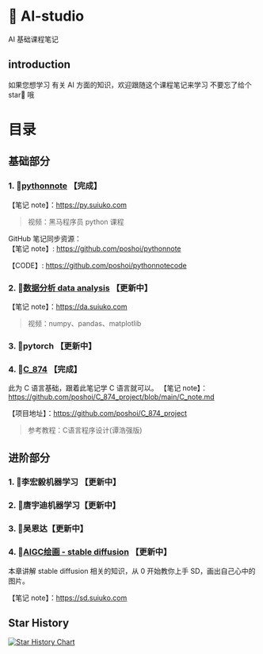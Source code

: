 # 🍑 AI-studio

AI 基础课程笔记

## introduction

如果您想学习 有关 AI 方面的知识，欢迎跟随这个课程笔记来学习
不要忘了给个 star🌟 哦

# 目录

## 基础部分

### 1. 🌟[pythonnote](https://github.com/poshoi/pythonnote) 【完成】

【笔记 note】：https://py.suiuko.com </br>

> 视频：黑马程序员 python 课程</br>

GitHub 笔记同步资源： </br>
【笔记 note】: https://github.com/poshoi/pythonnote  </br>

【CODE】: https://github.com/poshoi/pythonnotecode </br>

### 2. 🌟[数据分析 data analysis](https://github.com/poshoi/DAnote) 【更新中】

【笔记 note】：https://da.suiuko.com  </br>

> 视频：numpy、pandas、matplotlib </br>

### 3. 🌟pytorch 【更新中】

### 4. 🌟[C_874](https://github.com/poshoi/C_874_project) 【完成】
此为 C 语言基础，跟着此笔记学 C 语言就可以。
【笔记 note】：https://github.com/poshoi/C_874_project/blob/main/C_note.md

【项目地址】：https://github.com/poshoi/C_874_project

> 参考教程：C语言程序设计(谭浩强版)

## 进阶部分

### 1. 🌟李宏毅机器学习 【更新中】

### 2. 🌟唐宇迪机器学习【更新中】

### 3. 🌟吴恩达【更新中】

### 4. 🌟[AIGC绘画 - stable diffusion](https://github.com/poshoi/stable-diffusion-note) 【更新中】
本章讲解 stable diffusion 相关的知识，从 0 开始教你上手 SD，画出自己心中的图片。

【笔记 note】：https://sd.suiuko.com



## Star History

[![Star History Chart](https://api.star-history.com/svg?repos=poshoi/AI-studio&type=Date)](https://star-history.com/#poshoi/AI-studio&Date)


